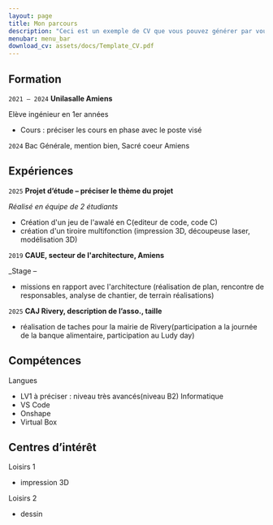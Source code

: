 ```yaml
---
layout: page
title: Mon parcours
description: "Ceci est un exemple de CV que vous pouvez générer par vous-même"
menubar: menu_bar
download_cv: assets/docs/Template_CV.pdf
---
```


## Formation 

`2021 – 2024`
**Unilasalle Amiens**

Elève ingénieur en 1er années
* Cours : préciser les cours en phase avec le poste visé

`2024`
Bac Générale, mention bien, Sacré coeur Amiens

## Expériences 

`2025` **Projet d’étude – préciser le thème du projet**

_Réalisé en équipe de 2 étudiants_
* Création d'un jeu de l'awalé en C(editeur de code, code C)
* création d'un tiroire multifonction (impression 3D, découpeuse laser, modélisation 3D)


`2019` **CAUE, secteur de l'architecture,  Amiens**

_Stage –
* missions en rapport avec l'architecture (réalisation de plan, rencontre de responsables, analyse de chantier, de terrain réalisations)

`2025` **CAJ Rivery, description de l’asso., taille**

* réalisation de taches pour la mairie de Rivery(participation a la journée de la banque alimentaire, participation au Ludy day)

## Compétences

Langues
* LV1 à préciser : niveau très avancés(niveau B2)
Informatique
* VS Code
* Onshape
* Virtual Box


## Centres d’intérêt

Loisirs 1
* impression 3D

Loisirs 2
* dessin 
